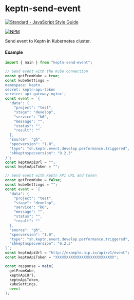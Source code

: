 # keptn-send-event

[![Standard - JavaScript Style Guide](https://img.shields.io/badge/code_style-standard-brightgreen.svg)](http://standardjs.com/)

[![NPM](https://nodei.co/npm/keptn-send-event.png?downloads=true&downloadRank=true&stars=true)](https://nodei.co/npm/keptn-send-event/)

Send event to Keptn in Kubernetes cluster.

#### Example

```js
import { main } from "keptn-send-event";

// Send event with the Kube connection
const getFromKube = true;
const kubeSettings = `
namespace: keptn
secret: keptn-api-token
service: api-gateway-nginx`;
const event = `{
  "data": {
    "project": "test",
    "stage": "develop",
    "service": "k6",
    "message": "",
    "status": "",
    "result": ""
  },
  "source": "gh",
  "specversion": "1.0",
  "type": "sh.keptn.event.develop.performance.triggered",
  "shkeptnspecversion": "0.2.3"
}`;
const keptnApiUrl = "";
const keptnApiToken = "";

// Send event with Keptn API URL and token
const getFromKube = false;
const kubeSettings = "";
const event = `{
  "data": {
    "project": "test",
    "stage": "develop",
    "service": "k6",
    "message": "",
    "status": "",
    "result": ""
  },
  "source": "gh",
  "specversion": "1.0",
  "type": "sh.keptn.event.develop.performance.triggered",
  "shkeptnspecversion": "0.2.3"
}`;
const keptnApiUrl = "http://example.nip.io/api/v1/event";
const keptnApiToken = "XXXXXXXXXXXXXXXXXXXXXXXXXXX";

const response = main(
  getFromKube,
  keptnApiUrl,
  keptnApiToken,
  kubeSettings,
  event
);
```
